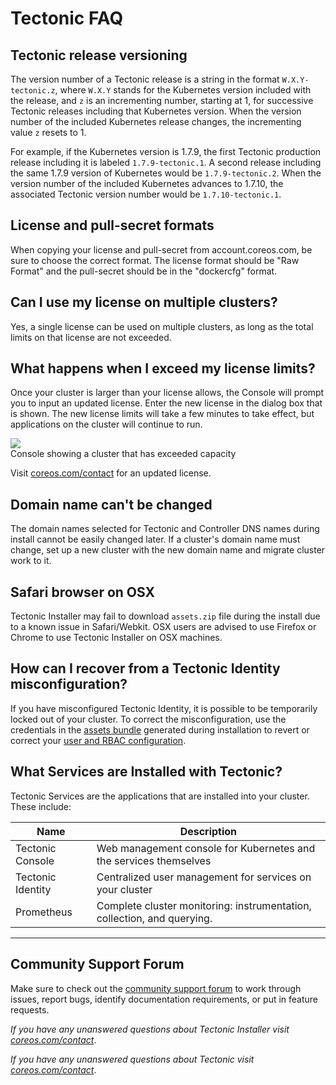 # Tectonic FAQ

## Tectonic release versioning

The version number of a Tectonic release is a string in the format `W.X.Y-tectonic.z`, where `W.X.Y` stands for the Kubernetes version included with the release, and `z` is an incrementing number, starting at 1, for successive Tectonic releases including that Kubernetes version. When the version number of the included Kubernetes release changes, the incrementing value `z` resets to 1.

For example, if the Kubernetes version is 1.7.9, the first Tectonic production release including it is labeled `1.7.9-tectonic.1`. A second release including the same 1.7.9 version of Kubernetes would be `1.7.9-tectonic.2`. When the version number of the included Kubernetes advances to 1.7.10, the associated Tectonic version number would be `1.7.10-tectonic.1`.

## License and pull-secret formats

When copying your license and pull-secret from account.coreos.com, be sure to choose the correct format. The license format should be "Raw Format" and the pull-secret should be in the "dockercfg" format.

## Can I use my license on multiple clusters?

Yes, a single license can be used on multiple clusters, as long as the total limits on that license are not exceeded.

## What happens when I exceed my license limits?

Once your cluster is larger than your license allows, the Console will prompt you to input an updated license. Enter the new license in the dialog box that is shown. The new license limits will take a few minutes to take effect, but applications on the cluster will continue to run.

<div class="row">
  <div class="col-lg-8 col-lg-offset-2 col-md-10 col-md-offset-1 col-sm-12 col-xs-12 co-m-screenshot">
    <img src="../img/license-exceeded.png">
    <div class="co-m-screenshot-caption">Console showing a cluster that has exceeded capacity</div>
  </div>
</div>

Visit [coreos.com/contact][contact] for an updated license.

## Domain name can't be changed

The domain names selected for Tectonic and Controller DNS names during install cannot be easily changed later. If a cluster's domain name must change, set up a new cluster with the new domain name and migrate cluster work to it.

## Safari browser on OSX

Tectonic Installer may fail to download `assets.zip` file during the install due to a known issue in Safari/Webkit. OSX users are advised to use Firefox or Chrome to use Tectonic Installer on OSX machines.

## How can I recover from a Tectonic Identity misconfiguration?

If you have misconfigured Tectonic Identity, it is possible to be temporarily locked out of your cluster. To correct the misconfiguration, use the credentials in the [assets bundle][assets] generated during installation to revert or correct your [user and RBAC configuration][user-management].

## What Services are Installed with Tectonic?

Tectonic Services are the applications that are installed into your cluster. These include:

| Name | Description |
|------|-------------|
| Tectonic Console   | Web management console for Kubernetes and the services themselves |
| Tectonic Identity  | Centralized user management for services on your cluster |
| Prometheus         | Complete cluster monitoring: instrumentation, collection, and querying. |

---

## Community Support Forum

Make sure to check out the [community support forum](https://github.com/coreos/tectonic-forum/issues) to work through issues, report bugs, identify documentation requirements, or put in feature requests.

*If you have any unanswered questions about Tectonic Installer visit [coreos.com/contact][contact]*.

*If you have any unanswered questions about Tectonic visit [coreos.com/contact][contact]*.


[assets]: ../admin/assets-zip.md
[user-management]: ../users/tectonic-identity-config.md
[contact]: https://coreos.com/contact/
[sign-up]: https://account.coreos.com/signup/summary/tectonic-2016-12
